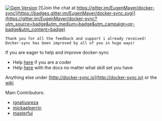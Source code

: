 [![Gem Version](https://badge.fury.io/rb/docker-sync.svg)](https://badge.fury.io/rb/docker-sync) [![Join the chat at https://gitter.im/EugenMayer/docker-sync](https://badges.gitter.im/EugenMayer/docker-sync.svg)](https://gitter.im/EugenMayer/docker-sync?utm_source=badge&utm_medium=badge&utm_campaign=pr-badge&utm_content=badge)

    Thank you for all the feedback and support i already received! 
    Docker-sync has been improved by all of you in huge ways!

If you are eager to help and improve docker-sync
 - Help [here](https://github.com/EugenMayer/docker-sync/issues?q=is%3Aissue+is%3Aopen+label%3A%22help+wanted%22) if you are a coder 
 - Help [here](https://github.com/EugenMayer/docker-sync/issues?utf8=%E2%9C%93&q=is%3Aissue%20is%3Aopen%20label%3A%22help%20wanted%22%20%20label%3A%22documentation%22%20) with the docs no matter what skill set you have
 
Anything else under [http://docker-sync.io](http://docker-sync.io) or the [wiki](https://github.com/EugenMayer/docker-sync/wiki) 

Main Contributors:
 - [ignatiusreza](https://github.com/ignatiusreza)
 - [mickaelperrin](https://github.com/mickaelperrin)
 - [masterful](https://github.com/masterful)


